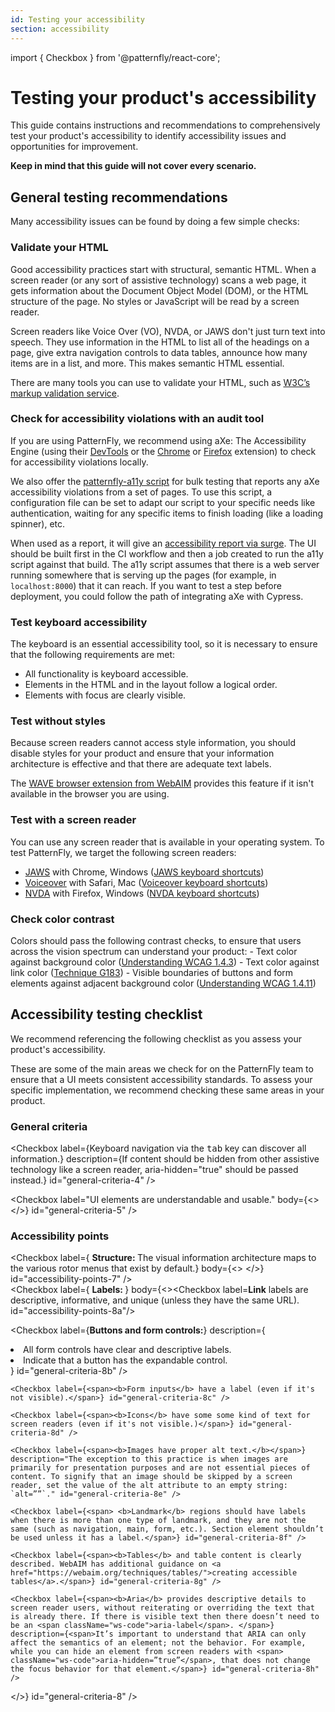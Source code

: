 ```yaml
---
id: Testing your accessibility
section: accessibility
---
```

import { Checkbox } from '@patternfly/react-core';

# Testing your product's accessibility 

This guide contains instructions and recommendations to comprehensively test your product's accessibility to identify accessibility issues and opportunities for improvement.  

**Keep in mind that this guide will not cover every scenario.**

## General testing recommendations 

Many accessibility issues can be found by doing a few simple checks: 

### Validate your HTML

Good accessibility practices start with structural, semantic HTML. When a screen reader (or any sort of assistive technology) scans a web page, it gets information about the Document Object Model (DOM), or the HTML structure of the page. No styles or JavaScript will be read by a screen reader. 

Screen readers like Voice Over (VO), NVDA, or JAWS don't just turn text into speech. They use information in the HTML to list all of the headings on a page, give extra navigation controls to data tables, announce how many items are in a list, and more. This makes semantic HTML essential. 

There are many tools you can use to validate your HTML, such as [W3C’s markup validation service](https://validator.w3.org/). 

### Check for accessibility violations with an audit tool

 If you are using PatternFly, we recommend using aXe: The Accessibility Engine (using their [DevTools](https://www.deque.com/axe/devtools/) or the [Chrome](https://chrome.google.com/webstore/detail/axe-devtools-web-accessib/lhdoppojpmngadmnindnejefpokejbdd) or [Firefox](https://addons.mozilla.org/en-US/firefox/addon/axe-devtools/) extension) to check for accessibility violations locally. 
 
We also offer the [patternfly-a11y script](https://github.com/patternfly/patternfly-a11y) for bulk testing that reports any aXe accessibility violations from a set of pages. To use this script, a configuration file can be set to adapt our script to your specific needs like authentication, waiting for any specific items to finish loading (like a loading spinner), etc. 
 
When used as a report, it will give an [accessibility report via surge](http://a11y-os.surge.sh/). The UI should be built first in the CI workflow and then a job created to run the a11y script against that build. The a11y script assumes that there is a web server running somewhere that is serving up the pages (for example, in `localhost:8000`) that it can reach. If you want to test a step before deployment, you could follow the path of integrating aXe with Cypress.


### Test keyboard accessibility

The keyboard is an essential accessibility tool, so it is necessary to ensure that the following requirements are met: 

  - All functionality is keyboard accessible.
  - Elements in the HTML and in the layout follow a logical order.
  - Elements with focus are clearly visible.

### Test without styles

Because screen readers cannot access style information, you should disable styles for your product and ensure that your information architecture is effective and that there are adequate text labels.

 The [WAVE browser extension from WebAIM](//wave.webaim.org/extension/) provides this feature if it isn't available in the browser you are using.

### Test with a screen reader 

You can use any screen reader that is available in your operating system. To test PatternFly, we target the following screen readers:
  - [JAWS](https://www.freedomscientific.com/products/software/jaws/) with Chrome, Windows ([JAWS keyboard shortcuts](//dequeuniversity.com/screenreaders/jaws-keyboard-shortcuts))
  - [Voiceover](https://support.apple.com/guide/voiceover/welcome/mac) with Safari, Mac ([Voiceover keyboard shortcuts](//dequeuniversity.com/screenreaders/voiceover-keyboard-shortcuts))
  - [NVDA](https://www.nvaccess.org/download/) with Firefox, Windows ([NVDA keyboard shortcuts](//dequeuniversity.com/screenreaders/nvda-keyboard-shortcuts))

### Check color contrast

Colors should pass the following contrast checks, to ensure that users across the vision spectrum can understand your product:
    - Text color against background color ([Understanding WCAG 1.4.3](//www.w3.org/WAI/WCAG21/Understanding/contrast-minimum.html))
    - Text color against link color ([Technique G183](//www.w3.org/TR/WCAG20-TECHS/G183.html))
    - Visible boundaries of buttons and form elements against adjacent background color ([Understanding WCAG 1.4.11](//www.w3.org/WAI/WCAG21/Understanding/non-text-contrast.html))

## Accessibility testing checklist

We recommend referencing the following checklist as you assess your product's accessibility.

These are some of the main areas we check for on the PatternFly team to ensure that a UI meets consistent accessibility standards. To assess your specific implementation, we recommend checking these same areas in your product. 

### General criteria

<Checkbox label="Rotor navigation can discover all information." id="general-criteria-1" /> 

<Checkbox label="Shortcut navigation can discover all information."  description="For example, a keyboard shortcut that navigates between all headings on a page should discover all intended headings." id="general-criteria-2" />

<Checkbox label="Cursor navigation can discover all applicable information." description="Some assistive technologies will have their own means of navigation and focus management. For example, VoiceOver uses a 'VO' key plus right or left arrow keys to navigate a page. This may be different than conventional keyboard navigation." id="general-criteria-3" />

<Checkbox label={<span>Keyboard navigation via the <kbd>tab</kbd> key can discover all information.</span>} description={<span>If content should be hidden from other assistive technology like a screen reader, <span className="ws-code">aria-hidden="true"</span> should be passed instead.</span>} id="general-criteria-4" />

<Checkbox label="UI elements are understandable and usable." body={<><Checkbox label="When you navigate to an element by keyboard or other assistive technology, you can easily understand and use the item." id="general-criteria-5a" /> <Checkbox label="The flow of information makes sense when navigating." description="Assistive technology (like screen readers) navigate the page in DOM order. If you use CSS to visually reposition elements, they may be announced in a nonsensical sequence. If you need something to appear earlier in the page, try to physically move it earlier in the DOM instead.
" id="general-criteria-5b" /></>} id="general-criteria-5" /> <br/>

### Accessibility points

<Checkbox label={<span> <b> Structure: </b> The visual information architecture maps to the various rotor menus that exist by default.</span>} body={<><Checkbox label="Rotor has descriptive and concise headings, landmarks, links, form controls, tables, and other elements." id="accessibility-points-7a" />
<Checkbox label="Heading levels convey structure/content and do not skip levels." description="A common practice is to use a single h1 for the primary headline or logo on a page, h2s for designating major sections, and h3s for supporting sections." id="accessibility-points-7b" />
<Checkbox label="Landmarks" id="accessibility-points-7c" />
<Checkbox label="Links" id="accessibility-points-7d" />
<Checkbox label="Form controls" id="accessibility-points-7e" />
<Checkbox label="Tables" id="accessibility-points-7f" /></>}  id="accessibility-points-7" />
<br/>
<Checkbox label={<span> <b> Labels: </b> </span>} body={<><Checkbox label=<span><b>Link</b> labels  are descriptive, informative, and unique (unless they have the same URL).</span> id="accessibility-points-8a"/> 

  <Checkbox label={<span><b>Buttons and form controls:</b></span>} description={ <span>
    <li> All form controls have clear and descriptive labels. </li>
    <li> Indicate that a button has the expandable control. </li>
  </span>
  }
  id="general-criteria-8b" />
    
    <Checkbox label={<span><b>Form inputs</b> have a label (even if it's not visible).</span>} id="general-criteria-8c" />
    
    <Checkbox label={<span><b>Icons</b> have some some kind of text for screen readers (even if it's not visible.)</span>} id="general-criteria-8d" />

    <Checkbox label={<span><b>Images have proper alt text.</b></span>} description="The exception to this practice is when images are primarily for presentation purposes and are not essential pieces of content. To signify that an image should be skipped by a screen reader, set the value of the alt attribute to an empty string: `alt=””`." id="general-criteria-8e" />

    <Checkbox label={<span> <b>Landmark</b> regions should have labels when there is more than one type of landmark, and they are not the same (such as navigation, main, form, etc.). Section element shouldn’t be used unless it has a label.</span>} id="general-criteria-8f" />

    <Checkbox label={<span><b>Tables</b> and table content is clearly described. WebAIM has additional guidance on <a href="https://webaim.org/techniques/tables/">creating accessible tables</a>.</span>} id="general-criteria-8g" />

    <Checkbox label={<span><b>Aria</b> provides descriptive details to screen reader users, without reiterating or overriding the text that is already there. If there is visible text then there doesn’t need to be an <span className="ws-code">aria-label</span>. </span>} description={<span>It’s important to understand that ARIA can only affect the semantics of an element; not the behavior. For example, while you can hide an element from screen readers with <span> className="ws-code">aria-hidden=”true”</span>, that does not change the focus behavior for that element.</span>} id="general-criteria-8h" />

</>}  id="general-criteria-8" />
